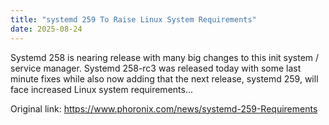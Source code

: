 ```yaml
---
title: "systemd 259 To Raise Linux System Requirements"
date: 2025-08-24
---
```


Systemd 258 is nearing release with many big changes to this init system / service manager. Systemd 258-rc3 was released today with some last minute fixes while also now adding that the next release, systemd 259, will face increased Linux system requirements...

Original link: https://www.phoronix.com/news/systemd-259-Requirements